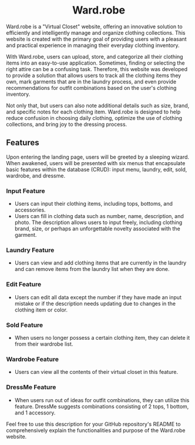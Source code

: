 <div align="center">
<h1>Ward.robe</h1> 
</div>

Ward.robe is a "Virtual Closet" website, offering an innovative solution to efficiently and intelligently manage and organize clothing collections. This website is created with the primary goal of providing users with a pleasant and practical experience in managing their everyday clothing inventory.

With Ward.robe, users can upload, store, and categorize all their clothing items into an easy-to-use application. Sometimes, finding or selecting the right attire can be a confusing task. Therefore, this website was developed to provide a solution that allows users to track all the clothing items they own, mark garments that are in the laundry process, and even provide recommendations for outfit combinations based on the user's clothing inventory.

Not only that, but users can also note additional details such as size, brand, and specific notes for each clothing item. Ward.robe is designed to help reduce confusion in choosing daily clothing, optimize the use of clothing collections, and bring joy to the dressing process.

## Features

Upon entering the landing page, users will be greeted by a sleeping wizard. When awakened, users will be presented with six menus that encapsulate basic features within the database (CRUD): input menu, laundry, edit, sold, wardrobe, and dressme.

### Input Feature
- Users can input their clothing items, including tops, bottoms, and accessories.
- Users can fill in clothing data such as number, name, description, and photo. The description allows users to input freely, including clothing brand, size, or perhaps an unforgettable novelty associated with the garment.

### Laundry Feature
- Users can view and add clothing items that are currently in the laundry and can remove items from the laundry list when they are done.

### Edit Feature
- Users can edit all data except the number if they have made an input mistake or if the description needs updating due to changes in the clothing item or color.

### Sold Feature
- When users no longer possess a certain clothing item, they can delete it from their wardrobe list.

### Wardrobe Feature
- Users can view all the contents of their virtual closet in this feature.

### DressMe Feature
- When users run out of ideas for outfit combinations, they can utilize this feature. DressMe suggests combinations consisting of 2 tops, 1 bottom, and 1 accessory.

Feel free to use this description for your GitHub repository's README to comprehensively explain the functionalities and purpose of the Ward.robe website.
